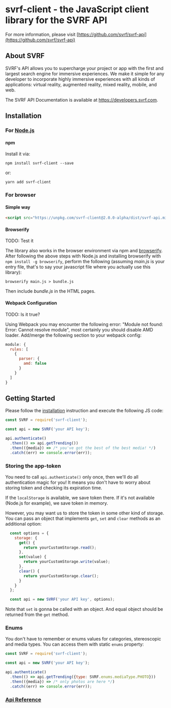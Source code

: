 # svrf-client - the JavaScript client library for the SVRF API

For more information, please visit [https://github.com/svrf/svrf-api](https://github.com/svrf/svrf-api)

## About SVRF

SVRF's API allows you to supercharge your project or app with the first and largest search engine for immersive experiences. We make it simple for any developer to incorporate highly immersive experiences with all kinds of applications: virtual reality, augmented reality, mixed reality, mobile, and web.

The SVRF API Documentation is available at <https://developers.svrf.com>.

## Installation

### For [Node.js](https://nodejs.org/)

#### npm

Install it via:

```shell
npm install svrf-client --save
```

or:

```shell
yarn add svrf-client
```

### For browser

#### Simple way

```html
<script src="https://unpkg.com/svrf-client@2.0.0-alpha/dist/svrf-api.min.js"></script>
```

#### Browserify

TODO: Test it

The library also works in the browser environment via npm and [browserify](http://browserify.org/). After following
the above steps with Node.js and installing browserify with `npm install -g browserify`,
perform the following (assuming *main.js* is your entry file, that's to say your javascript file where you actually 
use this library):

```shell
browserify main.js > bundle.js
```

Then include *bundle.js* in the HTML pages.

#### Webpack Configuration

TODO: Is it true?

Using Webpack you may encounter the following error: "Module not found: Error:
Cannot resolve module", most certainly you should disable AMD loader. Add/merge
the following section to your webpack config:

```javascript
module: {
  rules: [
    {
      parser: {
        amd: false
      }
    }
  ]
}
```

## Getting Started

Please follow the [installation](#installation) instruction and execute the following JS code:

```javascript
const SVRF = require('svrf-client');

const api = new SVRF('your API key');

api.authenticate()
  .then(() => api.getTrending())
  .then(({media}) => /* you've got the best of the best media! */)
  .catch((err) => console.error(err));

```

### Storing the app-token

You need to call `api.authenticate()` only once, then we'll do all authentication magic for you! It means you don't have to worry about storing token and checking its expiration time.

If the `localStorage` is available, we save token there. If it's not available (Node.js for example), we save token in memory.

However, you may want us to store the token in some other kind of storage. You can pass an object that implements `get`, `set` and `clear` methods as an additional option:

```javascript
  const options = {
    storage: {
      get() {
        return yourCustomStorage.read();
      },
      set(value) {
        return yourCustomStorage.write(value);
      },
      clear() {
        return yourCustomStorage.clear();
      }
    }
  };

  const api = new SVRF('your API key', options);
```

Note that `set` is gonna be called with an object. And equal object should be returned from the `get` method.

### Enums

You don't have to remember or enums values for categories, stereoscopic and media types. You can access them with static `enums` property:

```javascript
const SVRF = require('svrf-client');

const api = new SVRF('your API key');

api.authenticate()
  .then(() => api.getTrending({type: SVRF.enums.mediaType.PHOTO}))
  .then(({media}) => /* only photos are here */)
  .catch((err) => console.error(err));
```

### [Api Reference](https://github.com/SVRF/svrf-javascript-client/blob/master/docs/Api.md)
